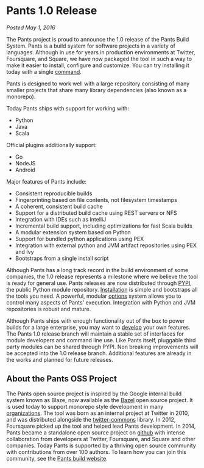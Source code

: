 Pants 1.0 Release
=================

*Posted May 1, 2016*

The Pants project is proud to announce the 1.0 release of the Pants Build System.   Pants is a build system
for software projects in a variety of languages.  Although in use for years in production environments at
Twitter, Foursquare, and Square, we have now packaged the tool in such a way to make it easier to install,
configure and customize.  You can try installing it today with a single [command](http://www.pantsbuild.org/install.html#recommended-installation).

Pants is designed to work well with a large repository consisting of many smaller projects that share many
library dependencies (also known as a monorepo).

Today Pants ships with support for working with:

  - Python
  - Java
  - Scala

Official plugins additionally support:

  - Go
  - NodeJS
  - Android

Major features of Pants include:

  - Consistent reproducible builds
  - Fingerprinting based on file contents, not filesystem timestamps
  - A coherent, consistent build cache
  - Support for a distributed build cache using REST servers or NFS
  - Integration with IDEs such as IntelliJ
  - Incremental build support, including optimizations for fast Scala  builds
  - A modular extension system based on Python
  - Support for bundled python applications using PEX
  - Integration with external python and JVM artifact repositories using PEX and Ivy
  - Bootstraps from a single install script

Although Pants has a long track record in the build environment of some companies, the 1.0 release represents a milestone where we believe the tool is ready for general use. Pants releases are now distributed through [PYPI](https://pypi.python.org/pypi/pantsbuild.pants), the public Python module repository.  [Installation](https://www.pantsbuild.org/install.html) is simple and bootstraps all the tools you need.  A powerful, modular [options](http://www.pantsbuild.org/options_reference.html) system allows you to control many aspects of Pants' execution.  Integration with Python and JVM repositories is robust and mature.

Although Pants ships with enough functionality out of the box to power builds for a large enterprise, you may want to [develop](http://www.pantsbuild.org/dev.html) your own features.  The Pants 1.0 release branch will maintain a stable set of interfaces for module developers and command line use.  Like Pants itself, pluggable third party modules can be shared through PYPI.  Non breaking improvements will be accepted into the 1.0 release branch. Additional features are already in the works and planned for future releases.

## About the Pants OSS Project

The Pants open source project is inspired by the Google internal build system known as Blaze, now available as the [Bazel](http://bazel.io) open source project.  It is used today to support monorepo style development in many [organizations](https://www.pantsbuild.org/powered_by.html).  The tool was born as an internal project at Twitter in 2010, and was distributed alongside the [twitter-commons](https://github.com/twitter/commons) library.  In 2012, Foursquare picked up the tool and helped lead Pants development.  In 2014, Pants became a standalone open source project on [github](http://github.com/pantsbuild/pants) with intense collaboration from developers at Twitter, Foursquare, and Square and other companies.  Today Pants is supported by a thriving open source community with contributions from over 100 authors.  To learn how you can join this community, see the [Pants build website](https://www.pantsbuild.org/howto_contribute.html).
